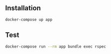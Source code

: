 ## Installation

```bash
docker-compose up app
```

## Test

```bash
docker-compose run --rm app bundle exec rspec
```
